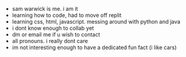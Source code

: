 -  sam warwick is me. i am it
- learning how to code, had to move off replit
- learning css, html, javascript. messing around with python and java
- i dont know enough to collab yet
- dm or email me if u wish to contact
- all pronouns. i really dont care
- im not interesting enough to have a dedicated fun fact (i like cars)

<!---
samwarwickk/samwarwickk is a ✨ special ✨ repository because its `README.md` (this file) appears on your GitHub profile.
You can click the Preview link to take a look at your changes.
--->
